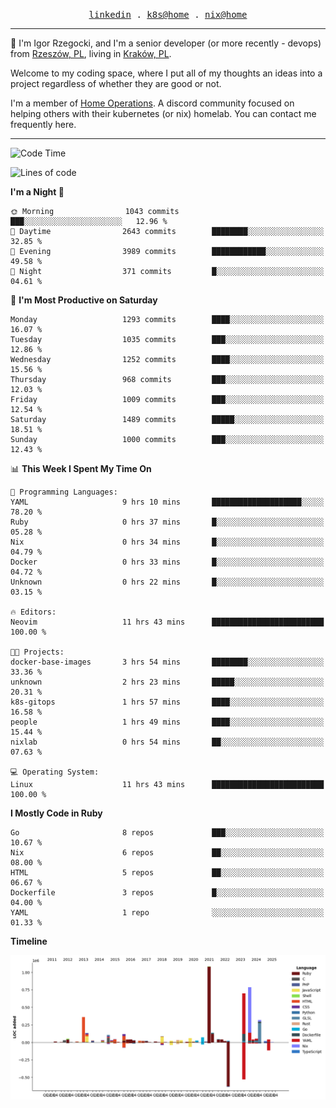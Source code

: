 <p align="center">
  <samp>
    <a href="https://www.linkedin.com/in/ajgon">linkedin</a> .
    <a href="https://github.com/deedee-ops/k8s-gitops">k8s@home</a> .
    <a href="https://github.com/deedee-ops/nixlab">nix@home</a>
  </samp>
</p>

----------------------------------------------------------------

:wave: I'm Igor Rzegocki, and I'm a senior developer (or more recently - devops) from [Rzeszów, PL](https://en.wikipedia.org/wiki/Rzesz%C3%B3w), living in [Kraków, PL](https://en.wikipedia.org/wiki/Krak%C3%B3w).

Welcome to my coding space, where I put all of my thoughts an ideas into a project regardless of whether they are good or not.

I'm a member of [Home Operations](https://discord.gg/home-operations). A discord community focused on helping others with their kubernetes (or nix) homelab. You can contact me frequently here.

----------------------------------------------------------------

<!--START_SECTION:waka-->
![Code Time](http://img.shields.io/badge/Code%20Time-807%20hrs%2038%20mins-blue)

![Lines of code](https://img.shields.io/badge/From%20Hello%20World%20I%27ve%20Written-4.8%20million%20lines%20of%20code-blue)

**I'm a Night 🦉** 

```text
🌞 Morning                1043 commits        ███░░░░░░░░░░░░░░░░░░░░░░   12.96 % 
🌆 Daytime                2643 commits        ████████░░░░░░░░░░░░░░░░░   32.85 % 
🌃 Evening                3989 commits        ████████████░░░░░░░░░░░░░   49.58 % 
🌙 Night                  371 commits         █░░░░░░░░░░░░░░░░░░░░░░░░   04.61 % 
```
📅 **I'm Most Productive on Saturday** 

```text
Monday                   1293 commits        ████░░░░░░░░░░░░░░░░░░░░░   16.07 % 
Tuesday                  1035 commits        ███░░░░░░░░░░░░░░░░░░░░░░   12.86 % 
Wednesday                1252 commits        ████░░░░░░░░░░░░░░░░░░░░░   15.56 % 
Thursday                 968 commits         ███░░░░░░░░░░░░░░░░░░░░░░   12.03 % 
Friday                   1009 commits        ███░░░░░░░░░░░░░░░░░░░░░░   12.54 % 
Saturday                 1489 commits        █████░░░░░░░░░░░░░░░░░░░░   18.51 % 
Sunday                   1000 commits        ███░░░░░░░░░░░░░░░░░░░░░░   12.43 % 
```


📊 **This Week I Spent My Time On** 

```text
💬 Programming Languages: 
YAML                     9 hrs 10 mins       ████████████████████░░░░░   78.20 % 
Ruby                     0 hrs 37 mins       █░░░░░░░░░░░░░░░░░░░░░░░░   05.28 % 
Nix                      0 hrs 34 mins       █░░░░░░░░░░░░░░░░░░░░░░░░   04.79 % 
Docker                   0 hrs 33 mins       █░░░░░░░░░░░░░░░░░░░░░░░░   04.72 % 
Unknown                  0 hrs 22 mins       █░░░░░░░░░░░░░░░░░░░░░░░░   03.15 % 

🔥 Editors: 
Neovim                   11 hrs 43 mins      █████████████████████████   100.00 % 

🐱‍💻 Projects: 
docker-base-images       3 hrs 54 mins       ████████░░░░░░░░░░░░░░░░░   33.36 % 
unknown                  2 hrs 23 mins       █████░░░░░░░░░░░░░░░░░░░░   20.31 % 
k8s-gitops               1 hrs 57 mins       ████░░░░░░░░░░░░░░░░░░░░░   16.58 % 
people                   1 hrs 49 mins       ████░░░░░░░░░░░░░░░░░░░░░   15.44 % 
nixlab                   0 hrs 54 mins       ██░░░░░░░░░░░░░░░░░░░░░░░   07.63 % 

💻 Operating System: 
Linux                    11 hrs 43 mins      █████████████████████████   100.00 % 
```

**I Mostly Code in Ruby** 

```text
Go                       8 repos             ███░░░░░░░░░░░░░░░░░░░░░░   10.67 % 
Nix                      6 repos             ██░░░░░░░░░░░░░░░░░░░░░░░   08.00 % 
HTML                     5 repos             ██░░░░░░░░░░░░░░░░░░░░░░░   06.67 % 
Dockerfile               3 repos             █░░░░░░░░░░░░░░░░░░░░░░░░   04.00 % 
YAML                     1 repo              ░░░░░░░░░░░░░░░░░░░░░░░░░   01.33 % 
```



**Timeline**

![Lines of Code chart](https://raw.githubusercontent.com/ajgon/ajgon/master/assets/bar_graph.png)


<!--END_SECTION:waka-->
